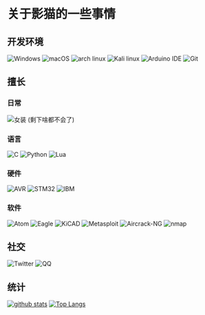 # 关于影猫的一些事情

## 开发环境

![Windows](https://img.shields.io/badge/-Windows-0078D6?style=flat-square&logo=Windows&logoColor=white)
![macOS](https://img.shields.io/badge/-macOS-lightgray?style=flat-square&logo=apple&logoColor=white)
![arch linux](https://img.shields.io/badge/arch%20linux-blue?style=flat-square&logo=archlinux&logoColor=white)
![Kali linux](https://img.shields.io/badge/Kali%20linux-blue?style=flat-square&logo=kalilinux&logoColor=white)
![Arduino IDE](https://img.shields.io/badge/Arduino-green?style=flat-square&logo=arduino&logoColor=white)
![Git](https://img.shields.io/badge/-Git-F05032?style=flat-square&logo=git&logoColor=white)

## 擅长

### 日常

![女装](https://img.shields.io/badge/%E5%A5%B3%E8%A3%85-(%E8%BF%AB%E7%9C%9F)-orange?style=flat-square)
(剩下啥都不会了)

### 语言

![C](https://img.shields.io/badge/C-orange?style=flat-square&logo=c&logoColor=white)
![Python](https://img.shields.io/badge/Python-blue?style=flat-square&logo=Python&logoColor=white)
![Lua](https://img.shields.io/badge/Lua-green?style=flat-square&logo=Lua&logoColor=white)

### 硬件

![AVR](https://img.shields.io/badge/Atmel-AVR-blue?style=flat-square)
![STM32](https://img.shields.io/badge/microelectronics-STM32-brightgreen?style=flat-square&logo=stmicroelectronics&logoColor=white)
![IBM](https://img.shields.io/badge/International%20Business%20Machine-blue?style=flat-square&logo=ibm&logoColor=white)

### 软件

![Atom](https://img.shields.io/badge/Atom-brightgreen?style=flat-square&logo=atom&logoColor=white)
![Eagle](https://img.shields.io/badge/Eagle-yellow?style=flat-square&logo=eagle&logoColor=white)
![KiCAD](https://img.shields.io/badge/KiCAD-red?style=flat-square&logo=kicad&logoColor=white)
![Metasploit](https://img.shields.io/badge/Metasploit-blue?style=flat-square)
![Aircrack-NG](https://img.shields.io/badge/Aircrack-NG-blue?style=flat-square)
![nmap](https://img.shields.io/badge/NMAP-blue?style=flat-square)

## 社交

![Twitter](https://img.shields.io/badge/_@_NekoKage-blue?style=flat-square&logo=twitter&logoColor=white)
![QQ](https://img.shields.io/badge/QQ:%20739622490-pink?style=flat-square)

## 统计

[![github stats](https://github-readme-stats.vercel.app/api?username=neko-kage&hide=contribs&show_icons=true&count_private=true)](https://github.com/anuraghazra/github-readme-stats)
[![Top Langs](https://github-readme-stats.vercel.app/api/top-langs/?username=neko-kage&layout=compact&langs_count=10)](https://github.com/anuraghazra/github-readme-stats)


